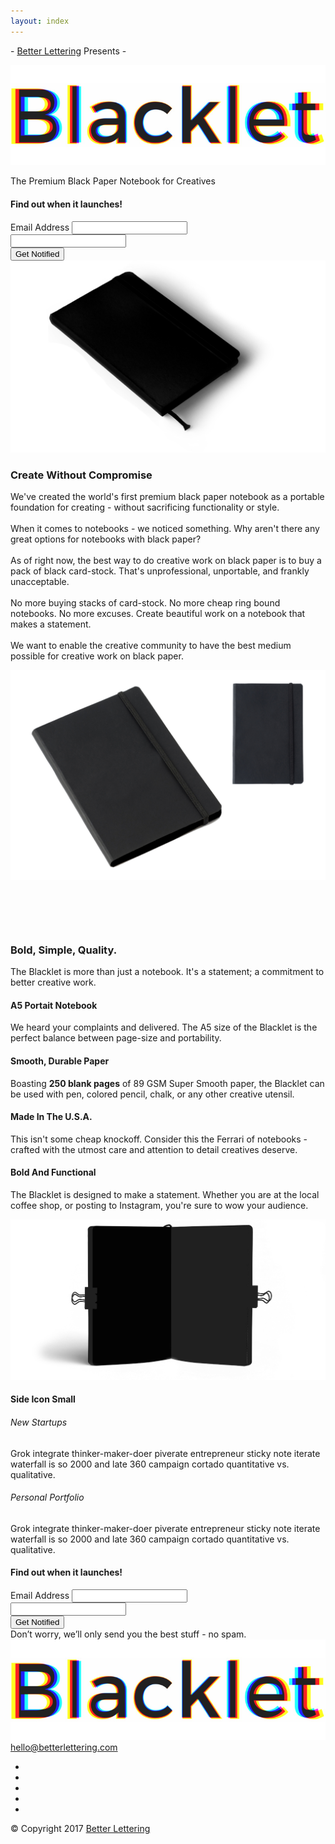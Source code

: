 ```yaml
---
layout: index
---
```

<body class="theme--square" data-reveal-selectors="section:not(.masonry):not(:first-of-type):not(.parallax)">		
		<div class="main-container">
		<section class="cover cover-9">
		                <div class="container">
		                    <div class="row">
		                        <div class="col-sm-6 col-sm-offset-3 text-center">
									<p>- <a href="https://betterlettering.com">Better Lettering</a> Presents -</p>
		                            <img alt="Logo" class="logo" src="img/Blacklet-logo.png">
		                            <p class="lead">The Premium Black Paper Notebook for Creatives</p>
									<h4>Find out when it launches!</h4>
		                            <form class="form--merge form--no-labels" action="//onblackpaper.us15.list-manage.com/subscribe/post?u=9df595b9df5a4f10eea3da669&amp;id=5f986c3f6f"><label for="mce-EMAIL">Email Address </label><input value="" name="EMAIL" class="col-md-8 col-sm-6" type="email"><div aria-hidden="true" class="hidden"><input name="b_9df595b9df5a4f10eea3da669_5f986c3f6f" tabindex="-1" value="" type="text"></div><input value="Get Notified" name="get-notified" class="col-md-4 col-sm-6" type="submit"></form>
		                        </div>
		                    </div>
		                    <div class="row">
		                        <div class="col-sm-12 text-center">
		                            <img class="cover__image" alt="Device" src="img/Notebook_Mockup_ISO.png">
		                        </div>
		                    </div>
		                </div>
		            </section><section>
		                <div class="container">
		                    <div class="row">
		                        <div class="col-sm-8 col-sm-offset-2 text-center">
		                            <h3> Create Without Compromise</h3>
		                            <p class="lead"> We've created the world's first premium black paper notebook as a portable foundation for creating - without sacrificing functionality or style.<br><br>When it comes to notebooks - we noticed something. Why aren't there any great options for notebooks with black paper?<br><br>As of right now, the best way to do creative work on black paper is to buy a pack of black card-stock. That's unprofessional, unportable, and frankly unacceptable.<br><br>No more buying stacks of card-stock. No more cheap ring bound notebooks. No more excuses. Create beautiful work on a notebook that makes a statement.<br><br>We want to enable the creative community to have the best medium possible for creative work on black paper. </p>
		                        </div>
		                    </div>
		                </div>
		            </section><section class="imagebg image--light height-60 parallax" data-overlay="1">
		                <div class="background-image-holder">
		                    <img alt="image" src="img/Notebook_StockPhoto.png">
		                </div>
		                <div class="container pos-vertical-center">
		                    <div class="row">
		                        <div class="col-sm-4 shop-item-detail">
		                            <h3><br></h3>
		                            <p><br></p>
		                            <div class="item__price">
		                                <span class="type--strikethrough"> </span>
		                                <span> </span>
		                            </div>
		                        </div>
		                    </div>
		                </div>
		            </section><section class="features features-5">
		                <div class="container">
		                    <div class="row">
		                        <div class="col-sm-12 text-center">
		                            <h3>Bold, Simple, Quality.</h3>
		                            <p class="lead">
		                                The Blacklet is more than just a notebook. It's a statement; a commitment to better creative work.
		                            </p>
		                        </div>
		                        <div class="col-md-5 col-md-offset-1 col-sm-6">
		                            <div class="feature feature-2">
		                                <div class="feature__title">
		                                    <i class="icon icon-Open-Book"></i>
		                                    <h4>A5 Portait Notebook</h4>
		                                </div>
		                                <p>
		                                    We heard your complaints and delivered. The A5 size of the Blacklet is the perfect balance between page-size and portability.
		                                </p>
		                            </div>
		                        </div><div class="col-md-5 col-md-offset-1 col-sm-6">
		                            <div class="feature feature-2">
		                                <div class="feature__title">
		                                    <i class="icon icon-File-Edit"></i>
		                                    <h4>Smooth, Durable Paper</h4>
		                                </div>
		                                <p>
		                                     Boasting <strong>250 blank pages</strong> of 89 GSM Super Smooth paper, the Blacklet can be used with pen, colored pencil, chalk, or any other creative utensil.
		                                </p>
		                            </div>
		                        </div><div class="col-md-5 col-md-offset-1 col-sm-6">
		                            <div class="feature feature-2">
		                                <div class="feature__title">
		                                    <i class="icon icon-United-States"></i>
		                                    <h4>Made In The U.S.A.</h4>
		                                </div>
		                                <p>
		                                    This isn't some cheap knockoff. Consider this the Ferrari of notebooks - crafted with the utmost care and attention to detail creatives deserve.
		                                </p>
		                            </div>
		                        </div><div class="col-md-5 col-md-offset-1 col-sm-6">
		                            <div class="feature feature-2">
		                                <div class="feature__title">
		                                    <i class="icon icon-Contrast"></i>
		                                    <h4>Bold And Functional</h4>
		                                </div>
		                                <p>
		                                   The Blacklet is designed to make a statement. Whether you are at the local coffee shop, or posting to Instagram, you're sure to wow your audience.
		                                </p>
		                            </div>
		                        </div>
		                        <div class="col-sm-12">
		                            <img alt="device" src="img/Notebook_Mockup_PaperClip.png">
		                        </div>
		                    </div>
		                </div>
		            </section><section>
		                <div class="container">
		                    <div class="row">
		                        <div class="col-sm-12">
		                            <div class="elements--title">
		                                <h4>Side Icon Small</h4>
		                            </div>
		                        </div>
		                        <div class="col-sm-6">
		                            <div class="feature feature-3">
		                                <div class="feature__left">
		                                    <i class="icon icon-Ship"></i>
		                                </div>
		                                <div class="feature__right">
		                                    <h6>New Startups</h6>
		                                    <p>Grok integrate thinker-maker-doer piverate entrepreneur sticky note iterate waterfall is so 2000 and late 360 campaign cortado quantitative vs. qualitative.</p>
		                                </div>
		                            </div>
		                        </div>
		                        <div class="col-sm-6">
		                            <div class="feature feature-3">
		                                <div class="feature__left">
		                                    <i class="icon icon-Fingerprint-2"></i>
		                                </div>
		                                <div class="feature__right">
		                                    <h6>Personal Portfolio</h6>
		                                    <p>Grok integrate thinker-maker-doer piverate entrepreneur sticky note iterate waterfall is so 2000 and late 360 campaign cortado quantitative vs. qualitative.</p>
		                                </div>
		                            </div>
		                        </div>
		                    </div>
		                </div>
		            </section><section class="subscribe subscribe-2">
		                <div class="container">
		                    <div class="row">
		                        <div class="col-sm-12 text-center">
		                            <div class="subscribe__title">
		                                <h4>Find out when it launches!</h4>
		                            </div>
		                        </div>
		                    </div>
		                    <div class="row text-center">
		                        <div class="col-md-6 col-md-offset-3">
		                            <form class="form--merge form--no-labels" action="//onblackpaper.us15.list-manage.com/subscribe/post?u=9df595b9df5a4f10eea3da669&amp;id=5f986c3f6f"><label for="mce-EMAIL">Email Address </label><input value="" name="EMAIL" class="col-md-8 col-sm-6" type="email"><div aria-hidden="true" class="hidden"><input name="b_9df595b9df5a4f10eea3da669_5f986c3f6f" tabindex="-1" value="" type="text"></div><input value="Get Notified" name="get-notified" class="col-md-4 col-sm-6" type="submit"></form>
		                            <span>Don’t worry, we’ll only send you the best stuff - no spam.</span>
		                        </div>
		                    </div>
		                </div>
		            </section>	
		<footer class="footer-3 bg--white text-center-xs">
		    <div class="col-sm-3">
		        <img alt="logo" class="logo" src="img/Blacklet-logo.png"><a class="type--underline" href="mailto:hello@betterlettering.com">hello@betterlettering.com</a>
		    </div>
		    <div class="col-sm-6 text-center">
		        <ul class="footer__navigation">
		            <!--<li>
		                <a href="#">About</a>
		            </li>
		            <li>
		                <a href="#">Terms</a>
		            </li>
		            <li>
		                <a href="#">Contact</a>
		            </li>-->
		        </ul>
		    </div>
		    <div class="col-sm-3 text-right text-center-xs">
		        <ul class="social-list">
		            <li>
		                <a href="https://instagram.com/betterlettering"><i class="socicon-instagram"></i></a>
		            </li>
		            <li>
		                <a href="https://twitter.com/betterlettering"><i class="socicon-twitter"></i></a>
		            </li>
		            <li>
		                <a href="https://facebook.com/betterlettering"><i class="socicon-facebook"></i></a>
		            </li>
		            <li>
		                <a href="pinterest.com/betterlettering"><i class="socicon-pinterest"></i></a>
		            </li>
					<li>
		                <a href="youtube.com/betterlettering"><i class="socicon-youtube"></i></a>
		            </li>
		        </ul><span class="type--fine-print">© Copyright <span class="update-year"> 2017 </span><a href="https://betterlettering.com"> Better Lettering</a></span>
		    </div>
		</footer>
		</div>
    </body>
				